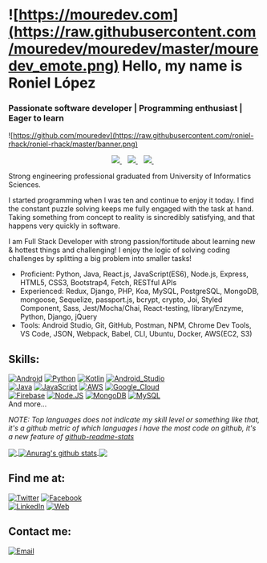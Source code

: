 # ![https://mouredev.com](https://raw.githubusercontent.com/mouredev/mouredev/master/mouredev_emote.png) Hello, my name is Roniel López

### Passionate software developer | Programming enthusiast | Eager to learn

![https://github.com/mouredev](https://raw.githubusercontent.com/roniel-rhack/roniel-rhack/master/banner.png)

<p align='center'>
  
  <a href="https://wa.me/+5355450209?text=Hola!%20Roniel">
    <img src="https://img.shields.io/badge/WHATSAPP-%2325D366.svg?&style=for-the-badge&logo=whatsapp&logoColor=white" />    
  </a>&nbsp;&nbsp;
  <a href="https://www.linkedin.com/in/rniel-lopez/">
    <img src="https://img.shields.io/badge/linkedin-%230077B5.svg?&style=for-the-badge&logo=linkedin&logoColor=white" />
  </a>&nbsp;&nbsp;
  <a href="https://telegram.com/roniel">
    <img src="https://img.shields.io/badge/TELEGRAM-%20-red.svg?&style=for-the-badge&logo=instagram&logoColor=white" />        
  </a>&nbsp;&nbsp;
  
</p>
Strong engineering professional graduated from University of Informatics Sciences.

I started programming when I was ten and continue to enjoy it today. I find the constant puzzle solving keeps me fully engaged with the task at hand. Taking something from concept to reality is sincredibly satisfying, and that happens very quickly in software.

I am Full Stack Developer with strong passion/fortitude about learning new & hottest things and challenging! I enjoy the logic of solving coding challenges by splitting a big problem into smaller tasks!

- Proficient: Python, Java, React.js, JavaScript(ES6), Node.js, Express, HTML5, CSS3, Bootstrap4, Fetch, RESTful APIs
- Experienced: Redux, Django, PHP, Koa, MySQL, PostgreSQL, MongoDB, mongoose, Sequelize, passport.js, bcrypt, crypto, Joi, Styled Component, Sass, Jest/Mocha/Chai, React-testing, library/Enzyme, Python, Django, jQuery
- Tools: Android Studio, Git, GitHub, Postman, NPM, Chrome Dev Tools, VS Code, JSON, Webpack, Babel, CLI, Ubuntu, Docker, AWS(EC2, S3)

## Skills:

[![Android](https://img.shields.io/badge/Android-3DDC84?style=for-the-badge&logo=android&logoColor=white&labelColor=101010)]()
[![Python](https://img.shields.io/badge/Python-5DA94?style=for-the-badge&logo=python&logoColor=white&labelColor=101310)]()
[![Kotlin](https://img.shields.io/badge/Kotlin-0095D5?style=for-the-badge&logo=kotlin&logoColor=white&labelColor=101010)]()
[![Android_Studio](https://img.shields.io/badge/Android_Studio-3DDC84?style=for-the-badge&logo=android-studio&logoColor=white&labelColor=101010)]()
</br>
[![Java](https://img.shields.io/badge/Java-007396?style=for-the-badge&logo=java&logoColor=white&labelColor=101010)]()
[![JavaScript](https://img.shields.io/badge/JavaScript-F7DF1E?style=for-the-badge&logo=javascript&logoColor=white&labelColor=101010)]()
[![AWS](https://img.shields.io/badge/AWS-232F3E?style=for-the-badge&logo=amazon-aws&logoColor=white&labelColor=101010)]()
[![Google_Cloud](https://img.shields.io/badge/Google_Cloud-4285F4?style=for-the-badge&logo=google_cloud&logoColor=white&labelColor=101010)]()
</br>
[![Firebase](https://img.shields.io/badge/Firebase-FFCA28?style=for-the-badge&logo=firebase&logoColor=white&labelColor=101010)]()
[![Node.JS](https://img.shields.io/badge/Node.JS-339933?style=for-the-badge&logo=node.js&logoColor=white&labelColor=101010)]()
[![MongoDB](https://img.shields.io/badge/MongoDB-47A248?style=for-the-badge&logo=mongodb&logoColor=white&labelColor=101010)]()
[![MySQL](https://img.shields.io/badge/MySQL-4479A1?style=for-the-badge&logo=mysql&logoColor=white&labelColor=101010)]()
</br>
And more...

_NOTE: Top languages does not indicate my skill level or something like that, it's a github metric of which languages i have the most code on github, it's a new feature of [github-readme-stats](https://github.com/anuraghazra/github-readme-stats)_

<a href="https://github.com/anuraghazra/github-readme-stats">
  <!-- Change the `github-readme-stats.anuraghazra1.vercel.app` to `github-readme-stats.vercel.app`  -->
  <img align="center" src="https://github-readme-stats.vercel.app/api/top-langs/?username=roniel-rhack&theme=radical&hide=glsl,python" />
</a>
<a href="https://github.com/anuraghazra/github-readme-stats">
  <img align="center" src="https://github-readme-stats.vercel.app/api?username=roniel-rhack&show_icons=true&theme=radical&line_height=27" alt="Anurag's github stats" />
</a>

<a href="https://github.com/anuraghazra/github-readme-stats">
  <!-- Change the `github-readme-stats.anuraghazra1.vercel.app` to `github-readme-stats.vercel.app`  -->
  <img align="center" src="https://github-readme-stats.vercel.app/api/pin/?username=roniel-rhack&repo=nauta-connect-apk&theme=radical" />
</a>

## Find me at:

[![Twitter](https://img.shields.io/badge/Twitter-@Roniel_Rhack-1DA1F2?style=for-the-badge&logo=twitter&logoColor=white&labelColor=101010)](https://twitter.com/roniel_rhack)
[![Facebook](https://img.shields.io/badge/Facebook-@roniel.rack-1877F2?style=for-the-badge&logo=facebook&logoColor=white&labelColor=101010)](https://facebook.com/roniel.rack)
</br>
[![LinkedIn](https://img.shields.io/badge/LinkedIn-roniel_lopez-0077B5?style=for-the-badge&logo=linkedin&logoColor=white&labelColor=101010)](https://www.linkedin.com/in/roniel-lopez)
[![Web](https://img.shields.io/badge/DEV_TO-Roniel_Lopez-14a1f0?style=for-the-badge&logo=dev.to&logoColor=white&labelColor=101010)](https://dev.to/roniel_rhack)

## Contact me:

[![Email](<https://img.shields.io/badge/roniel.rack@gmal.com-my_personal_email_(fast response)-D14836?style=for-the-badge&logo=gmail&logoColor=white&labelColor=101010>)](mailto:roniel.rack@gmail.com)
